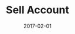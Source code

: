 ---
title: Sell Account
linktitle: Sell Account
description: Create a multisig transaction that both parties need to approve in order to do an atomic sale of an account
date: 2017-02-01
publishdate: 2017-02-01
lastmod: 2017-02-01
categories: [eosc-tools-commands]
keywords: [usage,livereload,command line,flags]
menu:
  docs:
    parent: "eosc-tools-commands"
    identifier: eosc_tools_sell-account
    weight: 40
weight: 40
sections_weight: 40
draft: false
aliases: [/overview/usage/,/extras/livereload/,/doc/usage/,/usage/]
toc: true
auto_content: true
---